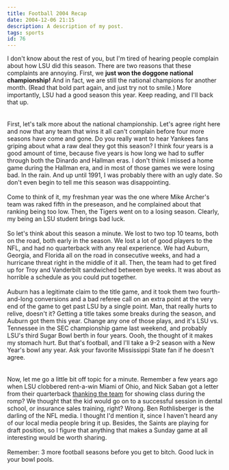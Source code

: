 ```yaml
---
title: Football 2004 Recap
date: 2004-12-06 21:15
description: A description of my post.
tags: sports
id: 76
---
```

I don't know about the rest of you, but I'm tired of hearing people complain about how LSU did this season.  There are two reasons that these complaints are annoying.  First, we <b>just won the doggone national championship!</b>  And in fact, we are still the national champions for another month.  (Read that bold part again, and just try not to smile.)  More importantly, LSU had a good season this year.  Keep reading, and I'll back that up.
<span class="spanEndPreview">&nbsp;</span><br /><br /><br />
First, let's talk more about the national championship. Let's agree right here and now that any team that wins it all can't complain before four more seasons have come and gone.  Do you really want to hear Yankees fans griping about what a raw deal they got this season?  I think four years is a good amount of time, because five years is how long we had to suffer through both the Dinardo and Hallman eras.  I don't think I missed a home game during the Hallman era, and in most of those games we were losing bad.  In the rain.  And up until 1991, I was probably there with an ugly date.  So don't even begin to tell me this season was disappointing.<br />
<br />
Come to think of it, my freshman year was the one where Mike Archer's team was raked fifth in the preseason, and he complained about that ranking being too low.  Then, the Tigers went on to a losing season.  Clearly, my being an LSU student brings bad luck.<br />
<br />
So let's think about this season a minute.  We lost to two top 10 teams, both on the road, both early in the season.  We lost a lot of good players to the NFL, and had no quarterback with any real experience.  We had Auburn, Georgia, and Florida all on the road in consecutive weeks, and had a hurricane threat right in the middle of it all.  Then, the team had to get fired up for Troy and Vanderbilt sandwiched between bye weeks.  It was about as horrible a schedule as you could put together.<br />
<br />
Auburn has a legitimate claim to the title game, and it took them two fourth-and-long conversions and a bad referee call on an extra point at the very end of the game to get past LSU by a single point.  Man, that really hurts to relive, doesn't it?  Getting a title takes some breaks during the season, and Auburn got them this year.  Change any one of those plays, and it's LSU vs. Tennessee in the SEC championship game last weekend, and probably LSU's third Sugar Bowl berth in four years.  Oooh, the thought of it makes my stomach hurt.  But that's football, and I'll take a 9-2 season with a New Year's bowl any year.  Ask your favorite Mississippi State fan if he doesn't agree.<br />
<br />
<br />
Now, let me go a little bit off topic for a minute.  Remember a few years ago when LSU clobbered rent-a-win Miami of Ohio, and Nick Saban got a letter from their quarterback <a href="http://www.lsusports.net/article.cfm?ref=000F0897-FC3C-1D88-BC3C809F187EFD7F" target="top" class="mainbox">thanking the team</a> for showing class during the romp?  We thought that the kid would go on to a successful session in dental school, or insurance sales training, right?  Wrong.  Ben Rothlisberger is the darling of the NFL media.  I thought I'd mention it, since I haven't heard any of our local media people bring it up.  Besides, the Saints are playing for draft position, so I figure that anything that makes a Sunday game at all interesting would be worth sharing.<br />
<br />
Remember:  3 more football seasons before you get to bitch.  Good luck in your bowl pools.
